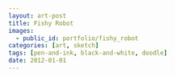```yaml
---
layout: art-post
title: Fishy Robot
images:
  - public_id: portfolio/fishy_robot
categories: [art, sketch]
tags: [pen-and-ink, black-and-white, doodle]
date: 2012-01-01
---
```

